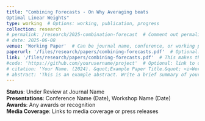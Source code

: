 ```yaml
---
title: "Combining Forecasts - On Why Averaging beats
Optimal Linear Weights"
type: working  # Options: working, publication, progress
collection: research
# permalink: /research/2025-combination-forecast  # Comment out permalink so no separate page is created
# date: 2025-06-08
venue: 'Working Paper'  # Can be journal name, conference, or working paper
paperurl: '/files/research/papers/combining-forecasts.pdf'  # Optional: link to your paper
link: '/files/research/papers/combining-forecasts.pdf'  # This makes the title link directly to the PDF
#code: 'https://github.com/yourusername/project'  # Optional: link to code
# citation: 'Your Name. (2024). &quot;Example Paper Title.&quot; <i>Working Paper</i>.'
# abstract: 'This is an example abstract. Write a brief summary of your research paper here. The abstract should be concise but informative, highlighting the main research question, methodology, and key findings.'
---
```


**Status**: Under Review at Journal Name  
**Presentations**: Conference Name (Date), Workshop Name (Date)  
**Awards**: Any awards or recognition  
**Media Coverage**: Links to media coverage or press releases